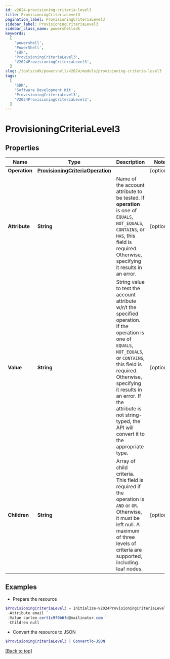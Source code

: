 ```yaml
---
id: v2024-provisioning-criteria-level3
title: ProvisioningCriteriaLevel3
pagination_label: ProvisioningCriteriaLevel3
sidebar_label: ProvisioningCriteriaLevel3
sidebar_class_name: powershellsdk
keywords:
  [
    'powershell',
    'PowerShell',
    'sdk',
    'ProvisioningCriteriaLevel3',
    'V2024ProvisioningCriteriaLevel3',
  ]
slug: /tools/sdk/powershell/v2024/models/provisioning-criteria-level3
tags:
  [
    'SDK',
    'Software Development Kit',
    'ProvisioningCriteriaLevel3',
    'V2024ProvisioningCriteriaLevel3',
  ]
---
```


# ProvisioningCriteriaLevel3

## Properties

| Name | Type | Description | Notes |
| --- | --- | --- | --- |
| **Operation** | [**ProvisioningCriteriaOperation**](provisioning-criteria-operation) |  | [optional] |
| **Attribute** | **String** | Name of the account attribute to be tested. If **operation** is one of `EQUALS`, `NOT_EQUALS`, `CONTAINS`, or `HAS`, this field is required. Otherwise, specifying it results in an error. | [optional] |
| **Value** | **String** | String value to test the account attribute w/r/t the specified operation. If the operation is one of `EQUALS`, `NOT_EQUALS`, or `CONTAINS`, this field is required. Otherwise, specifying it results in an error. If the attribute is not string-typed, the API will convert it to the appropriate type. | [optional] |
| **Children** | **String** | Array of child criteria. This field is required if the operation is `AND` or `OR`. Otherwise, it must be left null. A maximum of three levels of criteria are supported, including leaf nodes. | [optional] |

## Examples

- Prepare the resource

```powershell
$ProvisioningCriteriaLevel3 = Initialize-V2024ProvisioningCriteriaLevel3  -Operation null `
 -Attribute email `
 -Value carlee.cert1c9f9b6fd@mailinator.com `
 -Children null
```

- Convert the resource to JSON

```powershell
$ProvisioningCriteriaLevel3 | ConvertTo-JSON
```

[[Back to top]](#)
